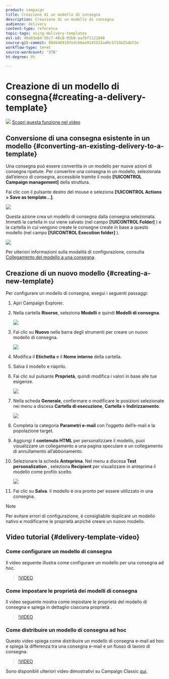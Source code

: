 ```yaml
---
product: campaign
title: Creazione di un modello di consegna
description: Creazione di un modello di consegna
audience: delivery
content-type: reference
topic-tags: using-delivery-templates
exl-id: 40a03e04-56c7-48c0-95b8-aa7bf1121048
source-git-commit: 98d646919fedc66ee9145522ad0c5f15b25dbf2e
workflow-type: tm+mt
source-wordcount: '378'
ht-degree: 8%

---
```


# Creazione di un modello di consegna{#creating-a-delivery-template}

![](assets/do-not-localize/how-to-video.png) [Scopri questa funzione nel video](#delivery-template-video)

## Conversione di una consegna esistente in un modello {#converting-an-existing-delivery-to-a-template}

Una consegna può essere convertita in un modello per nuove azioni di consegna ripetute. Per convertire una consegna in un modello, selezionala dall’elenco di consegna, accessibile tramite il nodo **[!UICONTROL Campaign management]** della struttura.

Fai clic con il pulsante destro del mouse e seleziona **[!UICONTROL Actions > Save as template...]**.

![](assets/s_ncs_user_campaign_save_as_scenario.png)

Questa azione crea un modello di consegna dalla consegna selezionata. Immetti la cartella in cui viene salvato (nel campo **[!UICONTROL Folder]** ) e la cartella in cui vengono create le consegne create in base a questo modello (nel campo **[!UICONTROL Execution folder]** ).

![](assets/s_ncs_user_campaign_save_as_scenario_a.png)

Per ulteriori informazioni sulla modalità di configurazione, consulta [Collegamento del modello a una consegna](../../delivery/using/creating-a-delivery-from-a-template.md#linking-the-template-to-a-delivery).

## Creazione di un nuovo modello {#creating-a-new-template}

Per configurare un modello di consegna, esegui i seguenti passaggi:

1. Apri Campaign Explorer.
1. Nella cartella **Risorse**, seleziona **Modelli** e quindi **Modelli di consegna**.

   ![](assets/delivery_template_1.png)

1. Fai clic su **Nuovo** nella barra degli strumenti per creare un nuovo modello di consegna.

   ![](assets/delivery_template_2.png)

1. Modifica il **Etichetta** e il **Nome interno** della cartella.
1. Salva il modello e riaprilo.
1. Fai clic sul pulsante **Proprietà**, quindi modifica i valori in base alle tue esigenze.

   ![](assets/delivery_template_3.png)

1. Nella scheda **Generale**, confermare o modificare le posizioni selezionate nei menu a discesa **Cartella di esecuzione**, **Cartella** e **Indirizzamento**.

   ![](assets/delivery_template_4.png)

1. Completa la categoria **Parametri e-mail** con l’oggetto dell’e-mail e la popolazione target.
1. Aggiungi il **contenuto HTML** per personalizzare il modello, puoi visualizzare un collegamento a una pagina speculare e un collegamento di annullamento all’abbonamento.
1. Selezionare la scheda **Anteprima**. Nel menu a discesa **Test personalization** , seleziona **Recipient** per visualizzare in anteprima il modello come profilo scelto.

   ![](assets/delivery_template_5.png)

1. Fai clic su **Salva**. Il modello è ora pronto per essere utilizzato in una consegna.

>[!NOTE]
>
>Per evitare errori di configurazione, è consigliabile duplicare un modello nativo e modificarne le proprietà anziché creare un nuovo modello.

## Video tutorial {#delivery-template-video}

### Come configurare un modello di consegna

Il video seguente illustra come configurare un modello per una consegna ad hoc.

>[!VIDEO](https://video.tv.adobe.com/v/24066?quality=12)

### Come impostare le proprietà dei modelli di consegna

Il video seguente mostra come impostare le proprietà del modello di consegna e spiega in dettaglio ciascuna proprietà .

>[!VIDEO](https://video.tv.adobe.com/v/24067?quality=12)

### Come distribuire un modello di consegna ad hoc

Questo video spiega come distribuire un modello di consegna e-mail ad hoc e spiega la differenza tra una consegna e-mail e un flusso di lavoro di consegna.

>[!VIDEO](https://video.tv.adobe.com/v/24065?quality=12)

Sono disponibili ulteriori video dimostrativi su Campaign Classic [qui](https://experienceleague.adobe.com/docs/campaign-classic-learn/tutorials/overview.html?lang=it).
